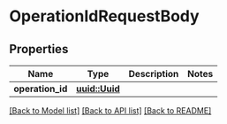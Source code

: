 # OperationIdRequestBody

## Properties

Name | Type | Description | Notes
------------ | ------------- | ------------- | -------------
**operation_id** | [**uuid::Uuid**](uuid::Uuid.md) |  | 

[[Back to Model list]](../README.md#documentation-for-models) [[Back to API list]](../README.md#documentation-for-api-endpoints) [[Back to README]](../README.md)


